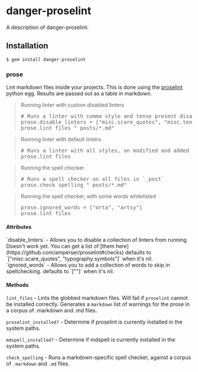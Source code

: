 # danger-proselint

A description of danger-proselint.

## Installation

    $ gem install danger-proselint

### prose

Lint markdown files inside your projects.
This is done using the [proselint](http://proselint.com) python egg.
Results are passed out as a table in markdown.

<blockquote>Running linter with custom disabled linters
  <pre>
# Runs a linter with comma style and tense present disabled
prose.disable_linters = ["misc.scare_quotes", "misc.tense_present"]
prose.lint_files "_posts/*.md"</pre>
</blockquote>

<blockquote>Running linter with default linters
  <pre>
# Runs a linter with all styles, on modified and added markdown files in this PR
prose.lint_files</pre>
</blockquote>

<blockquote>Running the spell checker
  <pre>
# Runs a spell checker on all files in `_post`
prose.check_spelling "_posts/*.md"</pre>
</blockquote>

<blockquote>Running the spell checker, with some words whitelisted
  <pre>
prose.ignored_words = ["orta", "artsy"]
prose.lint_files</pre>
</blockquote>



#### Attributes
<tr>
`disable_linters` - Allows you to disable a collection of linters from running. Doesn't work yet.
You can get a list of [them here](https://github.com/amperser/proselint#checks)
defaults to `["misc.scare_quotes", "typography.symbols"]` when it's nil.
<tr>
`ignored_words` - Allows you to add a collection of words to skip in spellchecking.
defaults to `[""]` when it's nil.



#### Methods

`lint_files` - Lints the globbed markdown files. Will fail if `proselint` cannot be installed correctly.
Generates a `markdown` list of warnings for the prose in a corpus of .markdown and .md files.

`proselint_installed?` - Determine if proselint is currently installed in the system paths.

`mdspell_installed?` - Determine if mdspell is currently installed in the system paths.

`check_spelling` - Runs a markdown-specific spell checker, against a corpus of `.markdown` and `.md` files.

